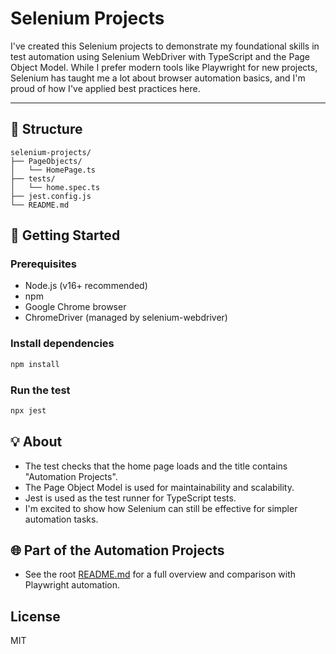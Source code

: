 # Selenium Projects

I've created this Selenium projects to demonstrate my foundational skills in test automation using Selenium WebDriver with TypeScript and the Page Object Model. While I prefer modern tools like Playwright for new projects, Selenium has taught me a lot about browser automation basics, and I'm proud of how I've applied best practices here.

---

## 📁 Structure

```
selenium-projects/
├── PageObjects/
│   └── HomePage.ts
├── tests/
│   └── home.spec.ts
├── jest.config.js
└── README.md
```

## 🚀 Getting Started

### Prerequisites

- Node.js (v16+ recommended)
- npm
- Google Chrome browser
- ChromeDriver (managed by selenium-webdriver)

### Install dependencies

```sh
npm install
```

### Run the test

```sh
npx jest
```

## 💡 About

- The test checks that the home page loads and the title contains "Automation Projects".
- The Page Object Model is used for maintainability and scalability.
- Jest is used as the test runner for TypeScript tests.
- I'm excited to show how Selenium can still be effective for simpler automation tasks.

## 🌐 Part of the Automation Projects

- See the root [README.md](../README.md) for a full overview and comparison with Playwright automation.

## License

MIT
